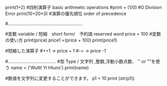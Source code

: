 print(1+2) #四則演算子  basic arithmetic operations
#print = (1/0) #O Division Error
print(10+20*3) #演算の優先順位 order of precedence

#...........................................................

#変数 variable / 短縮　short form/　予約語 reserved word
price = 100 #変数の使い方
print(price)
price1 =(price + 100) 
print(price1)

#短縮した演算子
#+=1 → price + 1
#-= → price -1

#......................................
#型 Type / 文字列 ,整数,浮動小数点数、 '' or ""を使う
name = ('Wuttt Yi Htuns')
print(name)

#数値を文字列に変更することができます。
p1 = 10
print (str(p1))
